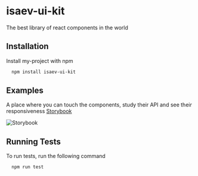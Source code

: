
# isaev-ui-kit

The best library of react components in the world


## Installation

Install my-project with npm

```bash
  npm install isaev-ui-kit
```
    
## Examples

A place where you can touch the components, study their API and see their responsiveness
[Storybook](https://62f2828ad65fc5315229cf2a-lzmjlhiidt.chromatic.com/?path=/story/example-button--small)

![Storybook](https://s3.amazonaws.com/media-p.slid.es/uploads/1255386/images/7907894/pasted-from-clipboard.png)

## Running Tests

To run tests, run the following command

```bash
  npm run test
```

